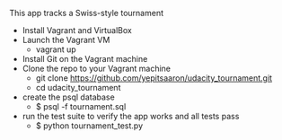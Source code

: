 This app tracks a Swiss-style tournament
- Install Vagrant and VirtualBox
- Launch the Vagrant VM
  - vagrant up
- Install Git on the Vagrant machine
- Clone the repo to your Vagrant machine
  - git clone https://github.com/yepitsaaron/udacity_tournament.git
  - cd udacity_tournament
- create the psql database
  - $ psql -f tournament.sql
- run the test suite to verify the app works and all tests pass
  - $ python tournament_test.py